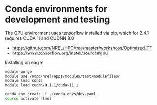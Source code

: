 # Conda environments for development and testing

The GPU environment uses tensorflow installed via pip, which for 2.4.1 requires CUDA 11 and CUDNN 8.0

* https://github.com/NREL/HPC/tree/master/workshops/Optimized_TF
* https://www.tensorflow.org/install/source#gpu

Installing on eagle:

```bash
module purge
module use /nopt/nrel/apps/modules/test/modulefiles/
module load conda
module load cudnn/8.1.1/cuda-11.2

conda env create -f ./conda-envs/dev.yaml
source activate rlmol
```
